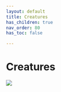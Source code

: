 ```yaml
---
layout: default
title: Creatures
has_children: true
nav_order: 80
has_toc: false

---
```


# Creatures

![](https://img2.storyblok.com/0x0/filters:quality(99):format(webp)/f/72501/2560x1440/bafd2aaa94/wp-11-desktop-2560-1440.jpg)
